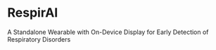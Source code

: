 # RespirAI
A Standalone Wearable with On-Device Display for Early Detection of Respiratory Disorders
